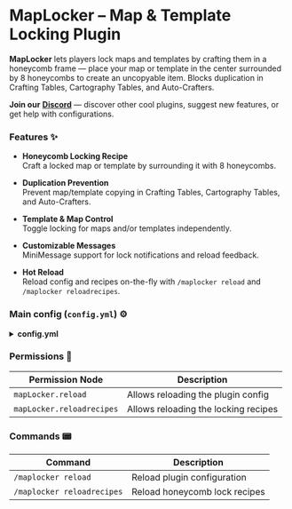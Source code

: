 # MapLocker – Map & Template Locking Plugin

**MapLocker** lets players lock maps and templates by crafting them in a honeycomb frame — place your map or template in the center surrounded by 8 honeycombs to create an uncopyable item. Blocks duplication in Crafting Tables, Cartography Tables, and Auto-Crafters.

**Join our** [**Discord**](https://discord.gg/YGzA4UxzFB) — discover other cool plugins, suggest new features, or get help with configurations.

### Features ✨

- **Honeycomb Locking Recipe**  
  Craft a locked map or template by surrounding it with 8 honeycombs.

- **Duplication Prevention**  
  Prevent map/template copying in Crafting Tables, Cartography Tables, and Auto-Crafters.

- **Template & Map Control**  
  Toggle locking for maps and/or templates independently.

- **Customizable Messages**  
  MiniMessage support for lock notifications and reload feedback.

- **Hot Reload**  
  Reload config and recipes on-the-fly with `/maplocker reload` and `/maplocker reloadrecipes`.

### Main config (`config.yml`) ⚙️

<details>
  <summary><strong>config.yml</strong></summary>

  ```yaml
# Join our discord - https://discord.gg/YGzA4UxzFB you can find other cool plugins there.
# Permissions
# "mapLocker.reload" - permission required to use "/maplocker reload" command

# if true, players can lock their maps
doLockMaps: true

# if true, players can lock their templates
doLockTemplates: true

# supports MiniMessage
messages:
  reload:
    usage: "<red>✘ <white>Usage: :\"/maplocker reload\" or \"/maplocker reloadrecipes\""
    noPermissionToReload: "<red>✘ <white>You don't have permission to reload Config!"
    recipesReloaded: "<green>✔ <white>Recipes reloaded!"
    configReloaded: "<green>✔ <white>Config reloaded!"
  items:
    # after you changed this, run "/maplocker reloadrecipes"
    locked: "<blue><bold>i <reset><white>Item is locked and can't be copied."
  onCopyTry:
    template: "<red>✘ <white>This template is locked and can't be copied."
    map: "<red>✘ <white>This map is locked and can't be copied."
````

</details>

### Permissions 🔐

| Permission Node           | Description                          |
| ------------------------- | ------------------------------------ |
| `mapLocker.reload`        | Allows reloading the plugin config   |
| `mapLocker.reloadrecipes` | Allows reloading the locking recipes |

### Commands 📟

| Command                    | Description                   |
| -------------------------- | ----------------------------- |
| `/maplocker reload`        | Reload plugin configuration   |
| `/maplocker reloadrecipes` | Reload honeycomb lock recipes |
